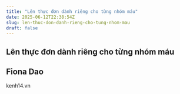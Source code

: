 ```yaml
---
title: "Lên thực đơn dành riêng cho từng nhóm máu"
date: 2025-06-12T22:38:54Z
slug: len-thuc-don-danh-rieng-cho-tung-nhom-mau
draft: false
---
```


## Lên thực đơn dành riêng cho từng nhóm máu

## Fiona Dao

kenh14.vn